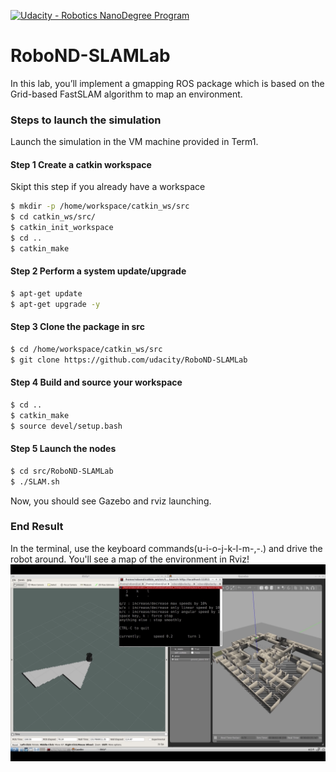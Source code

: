 [![Udacity - Robotics NanoDegree Program](https://s3-us-west-1.amazonaws.com/udacity-robotics/Extra+Images/RoboND_flag.png)](https://www.udacity.com/robotics)

# RoboND-SLAMLab
In this lab, you’ll implement a gmapping ROS package which is based on the Grid-based FastSLAM algorithm to map an environment.

### Steps to launch the simulation
Launch the simulation in the VM machine provided in Term1. 

#### Step 1 Create a catkin workspace
Skipt this step if you already have a workspace
```sh
$ mkdir -p /home/workspace/catkin_ws/src
$ cd catkin_ws/src/
$ catkin_init_workspace
$ cd ..
$ catkin_make
```

#### Step 2 Perform a system update/upgrade
```sh
$ apt-get update
$ apt-get upgrade -y
```

#### Step 3 Clone the package in src
```sh
$ cd /home/workspace/catkin_ws/src
$ git clone https://github.com/udacity/RoboND-SLAMLab
```

#### Step 4 Build and source your workspace
```sh
$ cd ..
$ catkin_make
$ source devel/setup.bash
```

#### Step 5 Launch the nodes
```sh
$ cd src/RoboND-SLAMLab
$ ./SLAM.sh
```
Now, you should see Gazebo and rviz launching.

### End Result
In the terminal, use the keyboard commands(u-i-o-j-k-l-m-,-.) and drive the robot around. You'll see a map of the environment in Rviz! 
![alt text](Images/Output.png)
